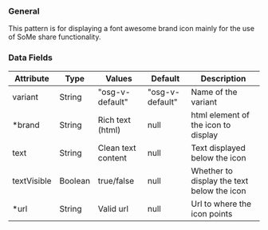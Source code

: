 ### General

This pattern is for displaying a font awesome brand icon mainly for the use of SoMe share functionality.

### Data Fields

| Attribute   | Type    | Values             | Default         | Description                                |
| ----------- | ------- | ------------------ | --------------- | ------------------------------------------ |
| variant     | String  | "osg-v-default"    | "osg-v-default" | Name of the variant                        |
| \*brand     | String  | Rich text (html)   | null            | html element of the icon to display        |
| text        | String  | Clean text content | null            | Text displayed below the icon              |
| textVisible | Boolean | true/false         | null            | Whether to display the text below the icon |
| \*url       | String  | Valid url          | null            | Url to where the icon points               |
